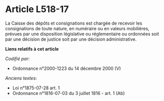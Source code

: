 # Article L518-17

La Caisse des dépôts et consignations est chargée de recevoir les consignations de toute nature, en numéraire ou en valeurs
mobilières, prévues par une disposition législative ou réglementaire ou ordonnées soit par une décision de justice soit par
une décision administrative.

**Liens relatifs à cet article**

_Codifié par_:

  - Ordonnance n°2000-1223 du 14 décembre 2000 (V)

_Anciens textes_:

  - Loi n°1875-07-28 art. 1
  - Ordonnance n°1816-07-03 du 3 juillet 1816 - art. 1 (Ab)
